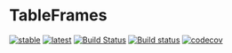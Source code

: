 # TableFrames
[![stable](https://img.shields.io/badge/docs-stable-blue.svg)](https://rofinn.github.io/TableFrames.jl/stable)
[![latest](https://img.shields.io/badge/docs-latest-blue.svg)](https://rofinn.github.io/TableFrames.jl/latest)
[![Build Status](https://travis-ci.org/rofinn/TableFrames.jl.svg?branch=master)](https://travis-ci.org/rofinn/TableFrames.jl)
[![Build status](https://ci.appveyor.com/api/projects/status/github/rofinn/TableFrames.jl?svg=true)](https://ci.appveyor.com/project/rofinn/TableFrames-jl)
[![codecov](https://codecov.io/gh/rofinn/TableFrames.jl/branch/master/graph/badge.svg)](https://codecov.io/gh/rofinn/TableFrames.jl)
